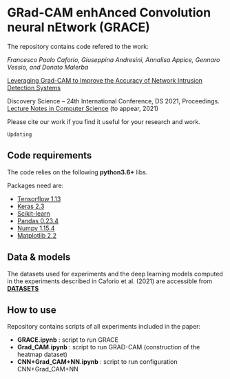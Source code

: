 # GRad-CAM enhAnced Convolution neural nEtwork (GRACE)

The repository contains code refered to the work:

_Francesco Paolo Caforio, Giuseppina Andresini, Annalisa Appice, Gennaro Vessio, and Donato Malerba_

[Leveraging Grad-CAM to Improve the Accuracy of Network Intrusion Detection Systems](#) 

Discovery Science – 24th International Conference, DS 2021,  Proceedings. [Lecture Notes in Computer Science](https://dblp.org/db/series/lncs/index.html) (to appear, 2021)

Please cite our work if you find it useful for your research and work.
```
Updating
```

## Code requirements

The code relies on the following **python3.6+** libs.

Packages need are:
* [Tensorflow 1.13](https://www.tensorflow.org/) 
* [Keras 2.3](https://github.com/keras-team/keras) 
* [Scikit-learn](https://scikit-learn.org/stable/)
* [Pandas 0.23.4](https://pandas.pydata.org/)
* [Numpy 1.15.4](https://www.numpy.org/)
* [Matplotlib 2.2](https://matplotlib.org/)

## Data & models
The datasets used for experiments and the deep learning models computed in the experiments described in Caforio et al. (2021) are accessible from [__DATASETS__](https://drive.google.com/drive/folders/1CacXYvmK5iHJ94rH-ZbDw0tnsuUF0d7X)

## How to use
Repository contains scripts of all experiments included in the paper:
* __GRACE.ipynb__ : script to run GRACE
* __Grad_CAM.ipynb__ : script to run GRAD-CAM (construction of the heatmap dataset) 
* __CNN+Grad_CAM+NN.ipynb__ : script to run configuration CNN+Grad_CAM+NN 
